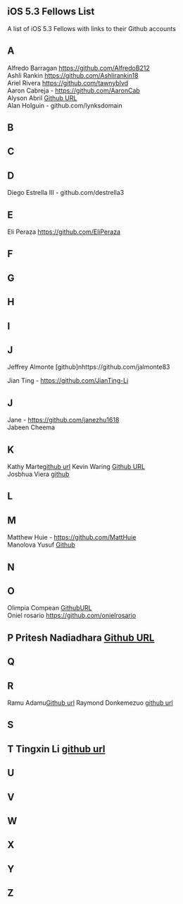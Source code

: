 ## iOS 5.3 Fellows List

A list of iOS 5.3 Fellows with links to their Github accounts

## A 

Alfredo Barragan https://github.com/AlfredoB212  
Ashli Rankin https://github.com/Ashlirankin18  
Ariel Rivera https://github.com/tawnyblvd  
Aaron Cabreja - https://github.com/AaronCab  
Alyson Abril [Github URL](https://github.com/alysonabril)  
Alan Holguin - github.com/lynksdomain  

## B 

## C

## D
Diego Estrella III - github.com/destrella3
## E 

Eli Peraza https://github.com/EliPeraza

## F

## G

## H 

## I 

## J 
Jeffrey Almonte [github]nhttps://github.com/jalmonte83

Jian Ting - https://github.com/JianTing-Li  


## J 

Jane - https://github.com/janezhu1618    
Jabeen Cheema  

## K 

Kathy Marte[github url](https://github.com/Marte14) 
Kevin Waring [Github URL](https://github.com/kwaring3)  
Josbhua Viera [github](https://github.com/JoshuaViera)  

## L

## M

Matthew Huie -  https://github.com/MattHuie  
Manolova Yusuf  [Github](https://github.com/manolovayusuf)  

## N

## O  
Olimpia Compean [GithubURL](https://github.com/Olimpia1988)  
Oniel rosario https://github.com/onielrosario  

## P Pritesh Nadiadhara [Github URL](https://github.com/PNadiadhara)

## Q
 
## R

Ramu Adamu[Github url](https://github.com/ramuadamu/)
Raymond Donkemezuo [github url](https://github.com/Donkemezuo/) 
 
## S 

## T Tingxin Li [github url](https://github.com/vaslee)
## U

## V

## W

## X

## Y

## Z

